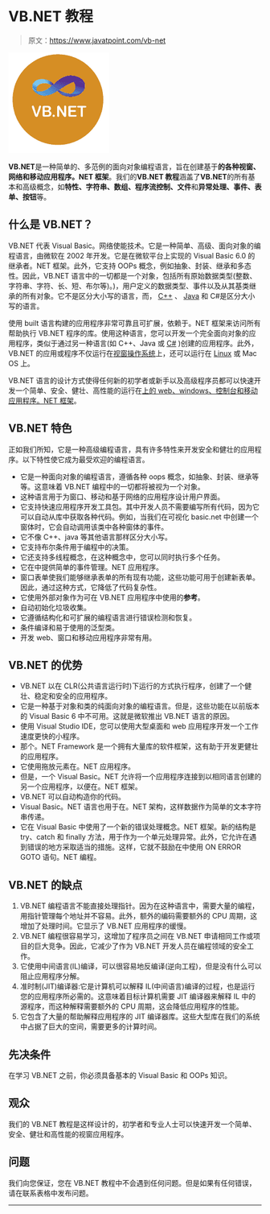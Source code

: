 # VB.NET 教程

> 原文：<https://www.javatpoint.com/vb-net>

![VB.NET Tutorial](img/c27fae7b32f55f6667c6087da1826723.png)

**VB.NET**是一种简单的、多范例的面向对象编程语言，旨在创建基于**的各种视窗、网络和移动应用程序。NET 框架**。我们的**VB.NET 教程**涵盖了**VB.NET**的所有基本和高级概念，如**特性、字符串、数组、程序流控制、文件**和**异常处理、事件、表单、按钮**等。

## 什么是 VB.NET？

VB.NET 代表 Visual Basic。网络使能技术。它是一种简单、高级、面向对象的编程语言，由微软在 2002 年开发。它是在微软平台上实现的 Visual Basic 6.0 的继承者。NET 框架。此外，它支持 OOPs 概念，例如抽象、封装、继承和多态性。因此，VB.NET 语言中的一切都是一个对象，包括所有原始数据类型(整数、字符串、字符、长、短、布尔等)。)，用户定义的数据类型、事件以及从其基类继承的所有对象。它不是区分大小写的语言，而， [C++](https://www.javatpoint.com/cpp-tutorial) 、 [Java](https://www.javatpoint.com/java-tutorial) 和 C#是区分大小写的语言。

使用 built 语言构建的应用程序非常可靠且可扩展，依赖于。NET 框架来访问所有帮助执行 VB.NET 程序的库。使用这种语言，您可以开发一个完全面向对象的应用程序，类似于通过另一种语言(如 C++、Java 或 [C#](https://www.javatpoint.com/c-sharp-tutorial) )创建的应用程序。此外，VB.NET 的应用或程序不仅运行在[视窗操作系统](https://www.javatpoint.com/windows)上，还可以运行在 [Linux](https://www.javatpoint.com/linux-tutorial) 或 Mac OS 上。

VB.NET 语言的设计方式使得任何新的初学者或新手以及高级程序员都可以快速开发一个简单、安全、健壮、高性能的运行在[上的 web、windows、控制台和移动应用程序。NET 框架](https://www.javatpoint.com/net-framework)。

## VB.NET 特色

正如我们所知，它是一种高级编程语言，具有许多特性来开发安全和健壮的应用程序。以下特性使它成为最受欢迎的编程语言。

*   它是一种面向对象的编程语言，遵循各种 oops 概念，如抽象、封装、继承等等。这意味着 VB.NET 编程中的一切都将被视为一个对象。
*   这种语言用于为窗口、移动和基于网络的应用程序设计用户界面。
*   它支持快速应用程序开发工具包。其中开发人员不需要编写所有代码，因为它可以自动从库中获取各种代码。例如，当我们在可视化 basic.net 中创建一个窗体时，它会自动调用该类中各种窗体的事件。
*   它不像 C++、java 等其他语言那样区分大小写。
*   它支持布尔条件用于编程中的决策。
*   它还支持多线程概念，在这种概念中，您可以同时执行多个任务。
*   它在中提供简单的事件管理。NET 应用程序。
*   窗口表单使我们能够继承表单的所有现有功能，这些功能可用于创建新表单。因此，通过这种方式，它降低了代码复杂性。
*   它使用外部对象作为可在 VB.NET 应用程序中使用的**参考**。
*   自动初始化垃圾收集。
*   它遵循结构化和可扩展的编程语言进行错误检测和恢复。
*   条件编译和易于使用的泛型类。
*   开发 web、窗口和移动应用程序非常有用。

## VB.NET 的优势

*   VB.NET 以在 CLR(公共语言运行时)下运行的方式执行程序，创建了一个健壮、稳定和安全的应用程序。
*   它是一种基于对象和类的纯面向对象的编程语言。但是，这些功能在以前版本的 Visual Basic 6 中不可用。这就是微软推出 VB.NET 语言的原因。
*   使用 Visual Studio IDE，您可以使用大型桌面和 web 应用程序开发一个工作速度更快的小程序。
*   那个。NET Framework 是一个拥有大量库的软件框架，这有助于开发更健壮的应用程序。
*   它使用拖放元素在。NET 应用程序。
*   但是，一个 Visual Basic。NET 允许将一个应用程序连接到以相同语言创建的另一个应用程序，以便在。NET 框架。
*   VB.NET 可以自动构造你的代码。
*   Visual Basic。NET 语言也用于在。NET 架构，这样数据作为简单的文本字符串传递。
*   它在 Visual Basic 中使用了一个新的错误处理概念。NET 框架。新的结构是 try、catch 和 finally 方法，用于作为一个单元处理异常。此外，它允许在遇到错误的地方采取适当的措施。这样，它就不鼓励在中使用 ON ERROR GOTO 语句。NET 编程。

## VB.NET 的缺点

1.  VB.NET 编程语言不能直接处理指针。因为在这种语言中，需要大量的编程，用指针管理每个地址并不容易。此外，额外的编码需要额外的 CPU 周期，这增加了处理时间。它显示了 VB.NET 应用程序的缓慢。
2.  VB.NET 编程很容易学习，这增加了程序员之间在 VB.NET 申请相同工作或项目的巨大竞争。因此，它减少了作为 VB.NET 开发人员在编程领域的安全工作。
3.  它使用中间语言(IL)编译，可以很容易地反编译(逆向工程)，但是没有什么可以阻止应用程序分解。
4.  准时制(JIT)编译器:它是计算机可以解释 IL(中间语言)编译的过程，也是运行您的应用程序所必需的。这意味着目标计算机需要 JIT 编译器来解释 IL 中的源程序，而这种解释需要额外的 CPU 周期，这会降低应用程序的性能。
5.  它包含了大量的帮助解释应用程序的 JIT 编译器库。这些大型库在我们的系统中占据了巨大的空间，需要更多的计算时间。

## 先决条件

在学习 VB.NET 之前，你必须具备基本的 Visual Basic 和 OOPs 知识。

## 观众

我们的 VB.NET 教程是这样设计的，初学者和专业人士可以快速开发一个简单、安全、健壮和高性能的视窗应用程序。

## 问题

我们向您保证，您在 VB.NET 教程中不会遇到任何问题。但是如果有任何错误，请在联系表格中发布问题。

* * *